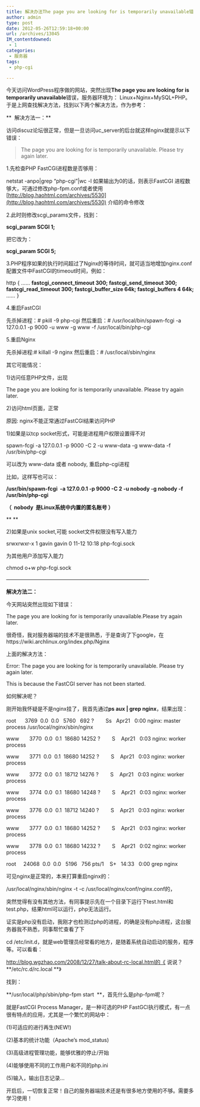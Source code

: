 ```yaml
---
title: 解决办法The page you are looking for is temporarily unavailable错误，php-cgi没启动
author: admin
type: post
date: 2012-05-26T12:59:18+00:00
url: /archives/13045
IM_contentdowned:
 - 1
categories:
 - 服务器
tags:
 - php-cgi

---
```

今天访问WordPress程序做的网站，突然出现**The page you are looking for is temporarily unavailable**错误，服务器环境为： Linux+Nginx+MySQL+PHP。于是上网查找解决方法，找到以下两个解决方法，作为参考：

**  解决方法一：**

访问discuz论坛很正常，但是一旦访问uc_server的后台就这样nginx就提示以下错误：

> The page you are looking for is temporarily unavailable.
> Please try again later.

1.先检查PHP FastCGI进程数是否够用：

netstat -anpo|grep “php-cgi”|wc -l
如果输出为0的话，则表示FastCGI 进程数够大，可通过修改php-fpm.conf或者使用 [http://blog.haohtml.com/archives/5530](http://blog.haohtml.com/archives/5530) 介绍的命令修改

2.此时则修改scgi_params文件，找到：

**scgi_param SCGI 1;**

把它改为：

**scgi_param SCGI 5;**

3.PHP程序如果的执行时间超过了Nginx的等待时间，就可适当地增加nginx.conf配置文件中FastCGI的timeout时间，例如：

http
{
……
**fastcgi\_connect\_timeout 300;
fastcgi\_send\_timeout 300;
fastcgi\_read\_timeout 300;
fastcgi\_buffer\_size 64k;
fastcgi_buffers 4 64k;**
……
}

4.重启FastCGI

先杀掉进程：# pkill -9 php-cgi
然后重启：# /usr/local/bin/spawn-fcgi -a 127.0.0.1 -p 9000 -u www -g www -f /usr/local/bin/php-cgi

5.重启Nginx

先杀掉进程:# killall -9 nginx
然后重启：# /usr/local/sbin/nginx



其它可能情况：

1)访问任意PHP文件，出现

The page you are looking for is temporarily unavailable.
Please try again later.

2)访问html页面，正常

原因:
nginx不能正常通过FastCGI结果访问PHP

1)如果是以tcp socket形式，可能是进程用户权限设置得不对

spawn-fcgi -a 127.0.0.1 -p 9000 -C 2 -u www-data -g www-data -f /usr/bin/php-cgi

可以改为 www-data 或者 nobody, 重启php-cgi进程

比如，这样写也可以：

**/usr/bin/spawn-fcgi  -a 127.0.0.1 -p 9000 -C 2 -u nobody -g nobody -f /usr/bin/php-cgi**

**（  nobody  是Linux系统中内置的匿名账号 ）**

**
**

2)如果是unix socket,可能 socket文件权限没有写入能力

srwxrwxr-x 1 gavin gavin 0 11-12 10:18 php-fcgi.sock

为其他用户添加写入能力

chmod o+w php-fcgi.sock



———————————————————————————-



**解决方法二：**

今天网站突然出现如下错误：

The page you are looking for is temporarily unavailable.Please try again later.

很奇怪，我对服务器端的技术不是很熟悉，于是查询了下google，在https://wiki.archlinux.org/index.php/Nginx

上面的解决方法：

Error: The page you are looking for is temporarily unavailable. Please try again later.

This is because the FastCGI server has not been started.

如何解决呢？

刚开始我怀疑是不是nginx挂了，我首先通过**ps aux | grep nginx**，结果出现：

root      3769  0.0  0.0   5760   692 ?        Ss   Apr21   0:00 nginx: master process /usr/local/nginx/sbin/nginx

www       3770  0.0  0.1  18680 14252 ?        S    Apr21   0:03 nginx: worker process

www       3771  0.0  0.1  18680 14252 ?        S    Apr21   0:03 nginx: worker process

www       3772  0.0  0.1  18712 14276 ?        S    Apr21   0:03 nginx: worker process

www       3774  0.0  0.1  18680 14248 ?        S    Apr21   0:03 nginx: worker process

www       3776  0.0  0.1  18712 14240 ?        S    Apr21   0:03 nginx: worker process

www       3777  0.0  0.1  18680 14252 ?        S    Apr21   0:03 nginx: worker process

www       3778  0.0  0.1  18680 14232 ?        S    Apr21   0:02 nginx: worker process

root     24068  0.0  0.0   5196   756 pts/1    S+   14:33   0:00 grep nginx



可见nginx是正常的，本来打算重启nginx的：

/usr/local/nginx/sbin/nginx -t -c /usr/local/nginx/conf/nginx.conf的，



突然觉得有没有其他方法，有同事提示先在一个目录下运行下test.html和test.php，结果html可以运行，php无法运行。

证实是php没有启动，我刚才也检测过php的进程，的确是没有php进程，这台服务器我不熟悉，同事帮忙查看了下

cd /etc/init.d，就是web管理员经常看的地方，是随着系统自动启动的服务，程序等。可以看看：

http://blog.wgzhao.com/2008/12/27/talk-about-rc-local.html的《 说说？**/etc/rc.d/rc.local **》

找到：

**/usr/local/php/sbin/php-fpm start  **，首先什么是php-fpm呢？

就是FastCGI Process Manager，是一种可选的PHP FastGCI执行模式，有一点很有特点的应用，尤其是一个繁忙的网站中：

(1)可适应的进行再生(NEW!)

(2)基本的统计功能（Apache’s mod_status)

(3)高级进程管理功能，能够优雅的停止/开始

(4)能够使用不同的工作用户和不同的php.ini

(5)输入，输出日志记录…



开启后，一切恢复正常！自己的服务器端技术还是有很多地方使用的不够。需要多学习使用！